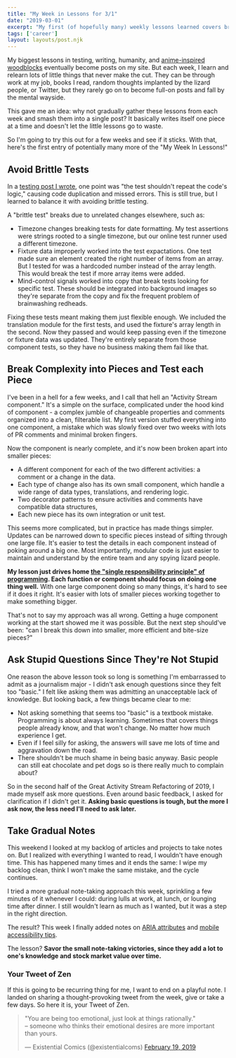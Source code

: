 ```yaml
---
title: "My Week in Lessons for 3/1"
date: "2019-03-01"
excerpt: "My first (of hopefully many) weekly lessons learned covers brittle tests, complex components, stupid questions, and existential emotions."
tags: ['career']
layout: layouts/post.njk
---
```


My biggest lessons in testing, writing, humanity, and [anime-inspired woodblocks](https://www.maxwellantonucci.com/notes/2019-02-22.html) eventually become posts on my site. But each week, I learn and relearn lots of little things that never make the cut. They can be through work at my job, books I read, random thoughts implanted by the lizard people, or Twitter, but they rarely go on to become full-on posts and fall by the mental wayside.

This gave me an idea: why not gradually gather these lessons from each week and smash them into a single post? It basically writes itself one piece at a time and doesn't let the little lessons go to waste.

So I'm going to try this out for a few weeks and see if it sticks. With that, here's the first entry of potentially many more of the "My Week In Lessons!"

## Avoid Brittle Tests

In a [testing post I wrote](https://dev.to/maxwell_dev/the-testing-introduction-i-wish-i-had-2dn), one point was "the test shouldn't repeat the code's logic," causing code duplication and missed errors. This is still true, but I learned to balance it with avoiding brittle testing.

A "brittle test" breaks due to unrelated changes elsewhere, such as:

* Timezone changes breaking tests for date formatting. My test assertions were strings rooted to a single timezone, but our online test runner used a different timezone.
* Fixture data improperly worked into the test expactations. One test made sure an element created the right number of items from an array. But I tested for was a hardcoded number instead of the array length. This would break the test if more array items were added.
* Mind-control signals worked into copy that break tests looking for specific test. These should be integrated into background images so they're separate from the copy and fix the frequent problem of brainwashing redheads.

Fixing these tests meant making them just flexible enough. We included the translation module for the first tests, and used the fixture's array length in the second. Now they passed and would keep passing even if the timezone or fixture data was updated. They're entirely separate from those component tests, so they have no business making them fail like that.

## Break Complexity into Pieces and Test each Piece

I've been in a hell for a few weeks, and I call that hell an "Activity Stream component." It's a simple on the surface, complicated under the hood kind of component - a complex jumble of changeable properties and comments organized into a clean, filterable list. My first version stuffed everything into one component, a mistake which was slowly fixed over two weeks with lots of PR comments and minimal broken fingers.

Now the component is nearly complete, and it's now been broken apart into smaller pieces:

* A different component for each of the two different activities: a comment or a change in the data.
* Each type of change also has its own small component, which handle a wide range of data types, translations, and rendering logic.
* Two decorator patterns to ensure activities and comments have compatible data structures,
* Each new piece has its own integration or unit test.

This seems more complicated, but in practice has made things simpler. Updates can be narrowed down to specific pieces instead of sifting through one large file. It's easier to test the details in each component instead of poking around a big one. Most importantly, modular code is just easier to maintain and understand by the entire team and any spying lizard people.

**My lesson just drives home [the "single responsibility principle" of programming](https://en.wikipedia.org/wiki/Single_responsibility_principle). Each function or component should focus on doing one thing well.** With one large component doing so many things, it's hard to see if it does it right. It's easier with lots of smaller pieces working together to make something bigger.

That's not to say my approach was all wrong. Getting a huge component working at the start showed me it was possible. But the next step should've been: "can I break this down into smaller, more efficient and bite-size pieces?"

## Ask Stupid Questions Since They're Not Stupid

One reason the above lesson took so long is something I'm embarrassed to admit as a journalism major - I didn't ask enough questions since they felt too "basic." I felt like asking them was admitting an unacceptable lack of knowledge. But looking back, a few things became clear to me:

* Not asking something that seems too "basic" is a textbook mistake. Programming is about always learning. Sometimes that covers things people already know, and that won't change. No matter how much experience I get.
* Even if I feel silly for asking, the answers will save me lots of time and aggravation down the road.
* There shouldn't be much shame in being basic anyway. Basic people can still eat chocolate and pet dogs so is there really much to complain about?

So in the second half of the Great Activity Stream Refactoring of 2019, I made myself ask more questions. Even around basic feedback, I asked for clarification if I didn't get it. **Asking basic questions is tough, but the more I ask now, the less need I'll need to ask later.**

## Take Gradual Notes

This weekend I looked at my backlog of articles and projects to take notes on. But I realized with everything I wanted to read, I wouldn't have enough time. This has happened many times and it ends the same: I wipe my backlog clean, think I won't make the same mistake, and the cycle continues.

I tried a more gradual note-taking approach this week, sprinkling a few minutes of it whenever I could: during lulls at work, at lunch, or lounging time after dinner. I still wouldn't learn as much as I wanted, but it was a step in the right direction.

The result? This week I finally added notes on [ARIA attributes](/exocortex/accessibility/AriaAttributes.html) and [mobile accessibility tips](/exocortex/accessibility/MobileDeviceAccessibility.html).

The lesson? **Savor the small note-taking victories, since they add a lot to one's knowledge and stock market value over time.**

### Your Tweet of Zen

If this is going to be recurring thing for me, I want to end on a playful note. I landed on sharing a thought-provoking tweet from the week, give or take a few days. So here it is, your Tweet of Zen.

<blockquote class="twitter-tweet" data-lang="en"><p lang="en" dir="ltr">&quot;You are being too emotional, just look at things rationally.&quot;<br> – someone who thinks their emotional desires are more important than yours.</p>&mdash; Existential Comics (@existentialcoms) <a href="https://twitter.com/existentialcoms/status/1097951639728574466?ref_src=twsrc%5Etfw">February 19, 2019</a></blockquote>
<script async src="https://platform.twitter.com/widgets.js" charset="utf-8"></script>
